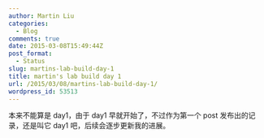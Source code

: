 ```yaml
---
author: Martin Liu
categories:
  - Blog
comments: true
date: 2015-03-08T15:49:44Z
post_format:
  - Status
slug: martins-lab-build-day-1
title: martin's lab build day 1
url: /2015/03/08/martins-lab-build-day-1/
wordpress_id: 53513
---
```


本来不能算是 day1，由于 day1 早就开始了，不过作为第一个 post 发布出的记录，还是叫它 day1 吧，后续会逐步更新我的进展。
